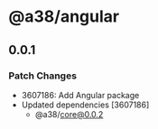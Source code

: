 # @a38/angular

## 0.0.1

### Patch Changes

-   3607186: Add Angular package
-   Updated dependencies [3607186]
    -   @a38/core@0.0.2
